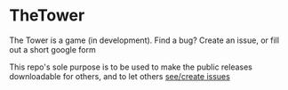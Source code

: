 # TheTower
The Tower is a game (in development). Find a bug? Create an issue, or fill out a short google form

This repo's sole purpose is to be used to make the public releases downloadable for others, and to let others [see/create issues](https://github.com/Servoh/TheTower/issues)
